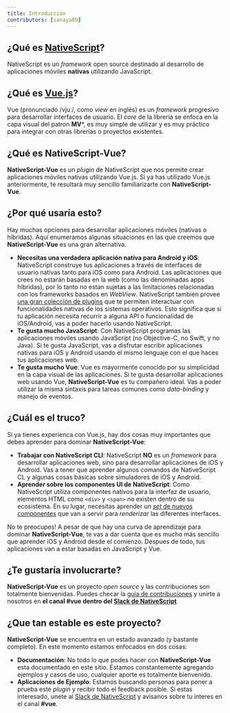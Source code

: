 ```yaml
---
title: Introducción
contributors: [ianaya89]
---
```


## ¿Qué es [NativeScript](https://www.nativescript.org/)?

NativeScript es un *framework* open source destinado al desarrollo de aplicaciones móviles **nativas** utilizando JavaScript.

## ¿Qué es [Vue.js](https://vuejs.org/)?

Vue (pronunciado /vjuː/, como *view* en inglés) es un *framework* progresivo para desarrollar interfaces de usuario. El *core* de la librería se enfoca en la capa visual del patron **MV***, es muy simple de utilizar y es muy práctico para integrar con otras librerías o proyectos existentes.


## ¿Qué es **NativeScript-Vue**?

**NativeScript-Vue** es un *plugin* de NativeScript que nos permite crear aplicaciones móviles nativas utilizando Vue.js.
Si ya has utilizado Vue.js anteriormente, te resultará muy sencillo familiarizarte con **NativeScript-Vue**.


## ¿Por qué usaría esto?

Hay muchas opciones para desarrollar aplicaciones móviles (nativas o híbridas). Aquí enumeramos algunas situaciones en las que creemos que **NativeScript-Vue** es una gran alternativa.

* **Necesitas una verdadera aplicación nativa para Android y iOS**: NativeScript construye tus aplicaciones a través de interfaces de usuario nativas tanto para iOS como para Android. Las aplicaciones que crees no estarán basadas en la web (como las denominadas apps híbridas), por lo tanto no estan sujetas a las limitaciones relacionadas con los frameworks basados en *WebView*. NativeScript también provee [una gran colección de plugins](http://market.nativescript.org/) que te permiten interactuar con funcionalidades nativas de los sistemas operativos. Esto significa que si tu aplicación necesita recurrir a alguna API o funcionalidad de iOS/Android, vas a poder hacerlo usando NativeScript.
* **Te gusta mucho JavaScript**: Con NativeScript programas las aplicaciones móviles usando JavaScript (no Objective-C, no Swift, y no Java). Si te gusta JavaScript, vas a disfrutar escribir aplicaciones nativas para iOS y Android usando el mismo lenguaje con el que haces tus aplicaciones web.
* **Te gusta mucho Vue**: Vue es mayormente conocido por su simplicidad en la capa visual de las aplicaciones. Si te gusta desarrollar aplicaciones web usando Vue, **NativeScript-Vue** es tu compañero ideal. Vas a poder utilizar la misma sintaxis para tareas comunes como *data-binding* y manejo de eventos.

## ¿Cuál es el truco?

Si ya tienes experienca con Vue.js, hay dos cosas muy importantes que debes aprender para dominar **NativeScript-Vue**:

* **Trabajar con NativeScript CLI**: NativeScript **NO** es un *framework* para desarrollar aplicaciones web, sino para desarrollar aplicaciones de iOS y Android. Vas a tener que aprender algunos comandos de NativeScript CL y algunas cosas básicas sobre simuladores de iOS y Android.
* **Aprender sobre los componentes UI de NativeScript**: Como NativeScript utiliza componentes nativos para la interfaz de usuario, elementos HTML como `<div>` y `<span>` no existen dentro de su ecosistema. En su lugar, necesitas aprender un [*set* de nuevos componentes](https://docs.nativescript.org/ui/components) que van a servir para *renderizar* las diferentes interfaces.

No te preocupes! A pesar de que hay una curva de aprendizaje para dominar **NativeScript-Vue**, te vas a dar cuenta que es mucho más sencillo que aprender iOS y Android desde el comienzo. Despues de todo, tus aplicaciones van a estar basadas en JavaScript y Vue.

## ¿Te gustaría involucrarte?

**NativeScript-Vue** es un proyecto *open source* y las contribuciones son totalmente bienvenidas. Puedes checar la [guia de contribuciones](https://github.com/nativescript-vue/nativescript-vue/blob/master/CONTRIBUTING.md) y unirte a nosotros en **el canal #vue dentro del [Slack de NativeScript](https://developer.telerik.com/wp-login.php?action=slack-invitation)**

## ¿Que tan estable es este proyecto?

**NativeScript-Vue** se encuentra en un estado avanzado (y bastante completo). En este momento estamos enfocados en dos cosas:

* **Documentación**: No todo lo que podes hacer con **NativeScript-Vue** esta documentado en este sitio. Estamos constantemente agregando ejemplos y casos de uso, cualquier aporte es totalmente bienvenido.
* **Aplicaciones de Ejemplo**: Estamos buscando personas para poner a prueba este *plugin* y recibir todo el feedback posible. Si estas interesado, unete al [Slack de NativeScript](https://developer.telerik.com/wp-login.php?action=slack-invitation) y avisanos sobre tu interes en el canal **#vue**.
